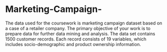 # Marketing-Campaign-
The data used for the coursework is marketing campaign dataset based on a case of a retailer company. The primary objective of your work is to prepare data for further data mining and analysis.  The data set contains 1500 customer records. Each record consists of 19 variables, which includes socio-demographic and product ownership information.
